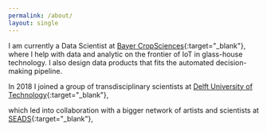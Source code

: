 ```yaml
---
permalink: /about/
layout: single
---
```


I am currently a Data Scientist at [Bayer CropSciences](https://www.cropscience.bayer.com/){:target="_blank"},
where I help with data and analytic on the frontier of IoT in glass-house technology.  I also design data products that fits the automated decision-making pipeline.

In 2018 I joined a group of transdisciplinary scientists at [Delft University of Technology](https://www.tudelft.nl/en/){:target="_blank"},

which led into collaboration with a bigger network of artists and scientists at [SEADS](https://seads.network/){:target="_blank"},
